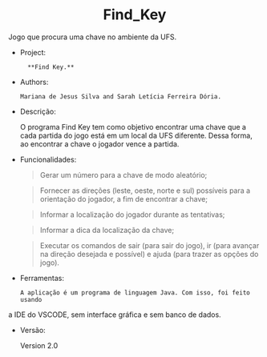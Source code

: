 <h1 align="center" style="serif"> Find_Key</h1>
Jogo que procura uma chave no ambiente da UFS.

* Project:

        **Find Key.**

* Authors: 

      Mariana de Jesus Silva and Sarah Letícia Ferreira Dória.

* Descrição:

   O programa Find Key tem como objetivo encontrar uma chave que a cada 
partida do jogo está em um local da UFS diferente. Dessa forma, ao encontrar
a chave o jogador vence a partida.


* Funcionalidades:
   > Gerar um número para a chave de modo aleatório;

   > Fornecer as direções (leste, oeste, norte e sul) possíveis 
   para a orientação do jogador, a fim de encontrar a chave;

   > Informar a localização do jogador durante as tentativas;
   
   > Informar a dica da localização da chave;

   > Executar os comandos de sair (para sair do jogo), ir <direcao> 
   (para avançar na direção desejada e possível) e ajuda (para trazer as opções do jogo).


* Ferramentas:
      
      A aplicação é um programa de linguagem Java. Com isso, foi feito usando 
a IDE do VSCODE, sem interface gráfica e sem banco de dados.


 * Versão:

      Version 2.0
